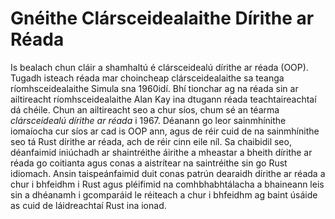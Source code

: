 # Gnéithe Clársceidealaithe Dírithe ar Réada

Is bealach chun cláir a shamhaltú é clársceidealú dírithe ar réada (OOP). Tugadh isteach réada mar
choincheap clársceidealaithe sa teanga ríomhsceidealaithe Simula sna
1960idí. Bhí tionchar ag na réada sin ar ailtireacht ríomhsceidealaithe Alan Kay ina
dtugann réada teachtaireachtaí dá chéile. Chun an ailtireacht seo a chur síos, chum sé
an téarma _clársceidealú dírithe ar réada_ i 1967. Déanann go leor sainmhínithe iomaíocha
cur síos ar cad is OOP ann, agus de réir cuid de na sainmhínithe seo tá Rust dírithe ar réada,
ach de réir cinn eile níl. Sa chaibidil seo, déanfaimid iniúchadh ar shaintréithe áirithe
a mheastar a bheith dírithe ar réada go coitianta agus conas a aistrítear na saintréithe sin
go Rust idiomach. Ansin taispeánfaimid duit conas
patrún dearaidh dírithe ar réada a chur i bhfeidhm i Rust agus pléifimid na comhbhabhtálacha a bhaineann leis sin a dhéanamh
i gcomparáid le réiteach a chur i bhfeidhm ag baint úsáide as cuid de láidreachtaí Rust ina ionad.